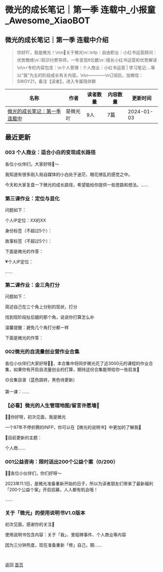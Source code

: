 # 微光的成长笔记｜第一季  连载中_小报童_Awesome_XiaoBOT

## 微光的成长笔记｜第一季  连载中介绍
> 你好吖，我是微光！\n\n🍃关于微光\n◻️infp｜自由职业｜小红书运营顾问｜优势教练\n◻️知识付费导师，一年变现6位数\n◻️擅长小红书运营和优势解读\n\n⚡️专栏内容包含：\n个人管理｜个人商业｜小红书运营 | 学习笔记....等以“我”为主的阶段成长有关内容。\n\n————\n订阅后，加微信：SWGY21，备注【读者】，进入专属陪伴群  
  


|名称|作者|读者数量|内容数量|更新时间|
|---|---|---|---|---|
|[微光的成长笔记｜第一季  连载中](https://xiaobot.net/p/SWGY-88?refer=0b133df9-27dc-423b-8101-639049001c13)|是微光吖|9人|7篇|2024-01-03|

## 最近更新
### 003 个人商业：适合小白的变现成长路径

各位小伙伴们，大家好呀👋～

我知道有很多刚入局自媒体的小白处于迷茫、眼花缭乱的感觉之中。

今天和大家复盘一下微光的成长路径，希望能给你提供一些思路和想法。......

### 第三课作业：定位与显化

问题如下：

个人IP定位：XX的XX

身份标签（不超过5个）：

故事标签（不超过5个）：

下面是微光的作答：

💗个人IP定位：

......

### 第二课作业：金三角打分

问题如下：

简述自己在三个角上分别的现状，打分

找到现阶段扯后腿的那个角，说说你打算怎么补

温馨提醒：避免几个角打分都一样

下面是微光的作答：

### 002微光的自流量创业营作业合集

各位小伙伴们大家好呀👋🏻，本合集中将同步微光花了近3000元的课程的作业合集，如果你有开启自流量创业的打算，期待这份合集能带给你一些启发💖

🟡合集目录（蓝色跳转，黑色待更新）

第一课：......

### 【必看】微光的人生管理地图/留言许愿墙💖

👋🏻你好呀，初次见面，我是微光

一个97年不停折腾的INFP，你可以在【微光的说明书】中更加的了解我🌱

💖目前更新的主题：

个人商......

### 001公益咨询：限时送出200个公益个案（0/200）

👋🏻各位小伙伴们，你们好呀～

2023年11.1日，是微光准备重新开始的日子，所以为读者朋友们带来了最新福利「200个公益个案」开启招募，人人都有机会哦！

......

### 关于「微光」的使用说明书V1.0版本

初次见面，感谢你的关注💖

使用说明书包含内容：关于「我」、里程碑事件、个人商业等内容

因为三分钟热度，现在准备重新「修」自己，期......


<a href="https://github.com/Reno9527/awesome-xiaobot" style="color: white; text-decoration: none;">awesome-xiaobot</a>

返回 [首页](../README.md)

